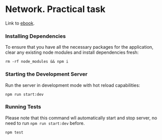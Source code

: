 # Network. Practical task

Link to [ebook](https://ebook.learn.epam.com/node-gmp/docs/network/task).

### Installing Dependencies

To ensure that you have all the necessary packages for the application, clear any existing node modules and install dependencies fresh:

```
rm -rf node_modules && npm i
```

### Starting the Development Server

Run the server in development mode with hot reload capabilities:

```
npm run start:dev
```

### Running Tests

Please note that this command wll automatically start and stop server, no need to run `npm run start:dev` before.

```
npm test
```
